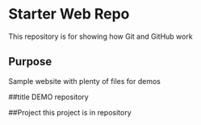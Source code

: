# Starter Web Repo

This repository is for showing how Git and GitHub work

## Purpose

Sample website with plenty of files for demos


##title
DEMO repository

##Project
this project is in repository
